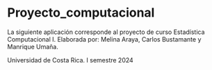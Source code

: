 # Proyecto_computacional
La siguiente aplicación corresponde al proyecto de curso Estadística Computacional I.
Elaborada por: Melina Araya, Carlos Bustamante y Manrique Umaña.

Universidad de Costa Rica.
I semestre 2024
